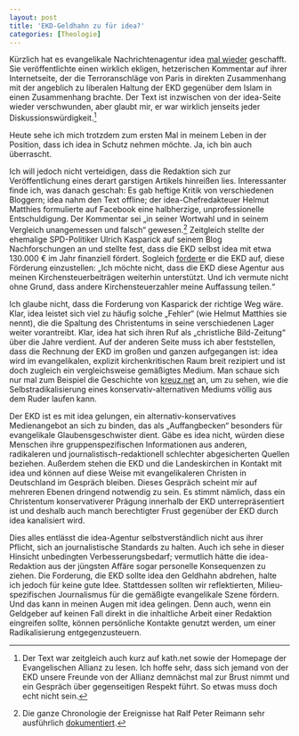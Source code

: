 ```yaml
---
layout: post
title: 'EKD-Geldhahn zu für idea?'
categories: [Theologie]
---
```


Kürzlich hat es evangelikale Nachrichtenagentur idea [mal wieder](http://www.moehrenzahn.de/Wissenschaft-vs.-Ideologie/) geschafft. Sie veröffentlichte einen wirklich ekligen, hetzerischen Kommentar auf ihrer Internetseite, der die Terroranschläge von Paris in direkten Zusammenhang mit der angeblich zu liberalen Haltung der EKD gegenüber dem Islam in einen Zusammenhang brachte. Der Text ist inzwischen von der idea-Seite wieder verschwunden, aber glaubt mir, er war wirklich jenseits jeder Diskussionswürdigkeit.[^2]

[^2]: Der Text war zeitgleich auch kurz auf kath.net sowie der Homepage der Evangelischen Allianz zu lesen. Ich hoffe sehr, dass sich jemand von der EKD unsere Freunde von der Allianz demnächst mal zur Brust nimmt und ein Gespräch über gegenseitigen Respekt führt. So etwas muss doch echt nicht sein.

Heute sehe ich mich trotzdem zum ersten Mal in meinem Leben in der Position, dass ich idea in Schutz nehmen möchte. Ja, ich bin auch überrascht.

Ich will jedoch nicht verteidigen, dass die Redaktion sich zur Veröffentlichung eines derart garstigen Artikels hinreißen lies. Interessanter finde ich, was danach geschah: Es gab heftige Kritik von verschiedenen Bloggern; idea nahm den Text offline; der idea-Chefredakteuer Helmut Matthies formulierte auf Facebook eine halbherzige, unprofessionelle Entschuldigung. Der Kommentar sei „in seiner Wortwahl und in seinem Vergleich unangemessen und falsch“ gewesen.[^1] Zeitgleich stellte der ehemalige SPD-Politiker Ulrich Kasparick auf seinem Blog Nachforschungen an und stellte fest, dass die EKD selbst idea mit etwa 130.000 € im Jahr finanziell fördert. Sogleich [forderte](https://ulrichkasparick.wordpress.com/2015/11/16/ich-wuensche-nicht-dass-idea-weiterhin-mit-meinem-geld-unterstuetzt-wird/) er die EKD auf, diese Förderung einzustellen: „Ich möchte nicht, dass die EKD diese Agentur aus meinen Kirchensteuerbeiträgen weiterhin unterstützt. Und ich vermute nicht ohne Grund, dass andere Kirchensteuerzahler meine Auffassung teilen.“

[^1]: Die ganze Chronologie der Ereignisse hat Ralf Peter Reimann sehr ausführlich [dokumentiert](http://theonet.de/2015/11/16/prayforparis-rufen-und-gleichzeitig-hetzen-ideade-das-geht-nicht/).

Ich glaube nicht, dass die Forderung von Kasparick der richtige Weg wäre. Klar, idea leistet sich viel zu häufig solche „Fehler“ (wie Helmut Matthies sie nennt), die die Spaltung des Christentums in seine verschiedenen Lager weiter vorantreibt. Klar, idea hat sich ihren Ruf als „christliche Bild-Zeitung“ über die Jahre verdient. Auf der anderen Seite muss ich aber feststellen, dass die Rechnung der EKD im großen und ganzen aufgegangen ist: idea wird im evangelikalen, explizit kirchenkritischen Raum breit rezipiert und ist doch zugleich ein vergleichsweise gemäßigtes Medium. Man schaue sich nur mal zum Beispiel die Geschichte von [kreuz.net](https://de.wikipedia.org/wiki/Kreuz.net) an, um zu sehen, wie die Selbstradikalisierung eines konservativ-alternativen Mediums völlig aus dem Ruder laufen kann.

Der EKD ist es mit idea gelungen, ein alternativ-konservatives Medienangebot an sich zu binden, das als „Auffangbecken“ besonders für evangelikale Glaubensgeschwister dient. Gäbe es idea nicht, würden diese Menschen ihre gruppenspezifischen Informationen aus anderen, radikaleren und journalistisch-redaktionell schlechter abgesicherten Quellen beziehen. Außerdem stehen die EKD und die Landeskirchen in Kontakt mit idea und können auf diese Weise mit evangelikaleren Christen in Deutschland im Gespräch bleiben. Dieses Gespräch scheint mir auf mehreren Ebenen dringend notwendig zu sein. Es stimmt nämlich, dass ein Christentum konservativerer Prägung innerhalb der EKD unterrepräsentiert ist und deshalb auch manch berechtigter Frust gegenüber der EKD durch idea kanalisiert wird.

Dies alles entlässt die idea-Agentur selbstverständlich nicht aus ihrer Pflicht, sich an journalistische Standards zu halten. Auch ich sehe in dieser Hinsicht unbedingten Verbesserungsbedarf; vermutlich hätte die idea-Redaktion aus der jüngsten Affäre sogar personelle Konsequenzen zu ziehen. Die Forderung, die EKD sollte idea den Geldhahn abdrehen, halte ich jedoch für keine gute Idee. Stattdessen sollten wir reflektierten, Milieu-spezifischen Journalismus für die gemäßigte evangelikale Szene fördern. Und das kann in meinen Augen mit idea gelingen. Denn auch, wenn ein Geldgeber auf keinen Fall direkt in die inhaltliche Arbeit einer Redaktion eingreifen sollte, können persönliche Kontakte genutzt werden, um einer Radikalisierung entgegenzusteuern.
